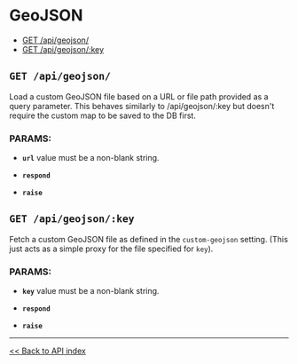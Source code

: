 # GeoJSON

  - [GET /api/geojson/](#get-apigeojson)
  - [GET /api/geojson/:key](#get-apigeojsonkey)

## `GET /api/geojson/`

Load a custom GeoJSON file based on a URL or file path provided as a query parameter.
  This behaves similarly to /api/geojson/:key but doesn't require the custom map to be saved to the DB first.

### PARAMS:

*  **`url`** value must be a non-blank string.

*  **`respond`** 

*  **`raise`**

## `GET /api/geojson/:key`

Fetch a custom GeoJSON file as defined in the `custom-geojson` setting. (This just acts as a simple proxy for the
  file specified for `key`).

### PARAMS:

*  **`key`** value must be a non-blank string.

*  **`respond`** 

*  **`raise`**

---

[<< Back to API index](../api-documentation.md)